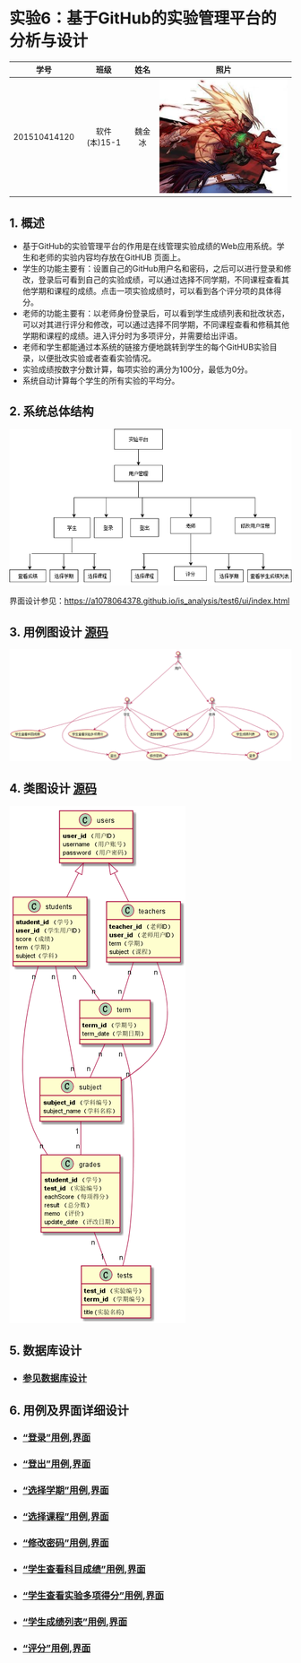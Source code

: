 # 实验6：基于GitHub的实验管理平台的分析与设计
|学号|班级|姓名|照片|
|:-------:|:-------------: | :----------:|:---:|
|201510414120|软件(本)15-1|魏金冰|![flow1](timg.jpg)|

## 1. 概述
- 基于GitHub的实验管理平台的作用是在线管理实验成绩的Web应用系统。学生和老师的实验内容均存放在GitHUB
页面上。
- 学生的功能主要有：设置自己的GitHub用户名和密码，之后可以进行登录和修改，登录后可看到自己的实验成绩，可以通过选择不同学期，不同课程查看其他学期和课程的成绩。点击一项实验成绩时，可以看到各个评分项的具体得分。
- 老师的功能主要有：以老师身份登录后，可以看到学生成绩列表和批改状态，可以对其进行评分和修改，可以通过选择不同学期，不同课程查看和修稿其他学期和课程的成绩。进入评分时为多项评分，并需要给出评语。
- 老师和学生都能通过本系统的链接方便地跳转到学生的每个GitHUB实验目录，以便批改实验或者查看实验情况。
- 实验成绩按数字分数计算，每项实验的满分为100分，最低为0分。
- 系统自动计算每个学生的所有实验的平均分。
    
## 2. 系统总体结构
![](系统总体结构.png)

界面设计参见：https://a1078064378.github.io/is_analysis/test6/ui/index.html
    
## 3. 用例图设计 [源码](src/用例图.puml)
![](用例图.png)

## 4. 类图设计 [源码](src/leitu1.puml)
![](leitu1.png)

## 5. 数据库设计
- ### [参见数据库设计](./数据库设计.md)

## 6. 用例及界面详细设计
- ### [“登录”用例](./yongli/登录.md),[界面](https://A1078064378.github.io/is_analysis/test6/ui/index.html)
- ### [“登出”用例](./yongli/登出.md),[界面](https://A1078064378.github.io/is_analysis/test6/ui/student.html)
- ### [“选择学期”用例](./yongli/选择学期.md),[界面](https://A1078064378.github.io/is_analysis/test6/ui/student.html)
- ### [“选择课程”用例](./yongli/选择课程.md),[界面](https://A1078064378.github.io/is_analysis/test6/ui/student.html)
- ### [“修改密码”用例](./yongli/修改密码.md),[界面](https://A1078064378.github.io/is_analysis/test6/ui/information.html)
- ### [“学生查看科目成绩”用例](./yongli/学生查看科目成绩.md),[界面](https://A1078064378.github.io/is_analysis/test6/ui/student.html)
- ### [“学生查看实验多项得分”用例](./yongli/学生查看实验多项得分.md),[界面](https://A1078064378.github.io/is_analysis/test6/ui/duopingfen.html)
- ### [“学生成绩列表”用例](./yongli/学生成绩列表.md),[界面](https://A1078064378.github.io/is_analysis/test6/ui/teacher.html)
- ### [“评分”用例](./yongli/评分.md),[界面](https://A1078064378.github.io/is_analysis/test6/ui/piyue.html)

